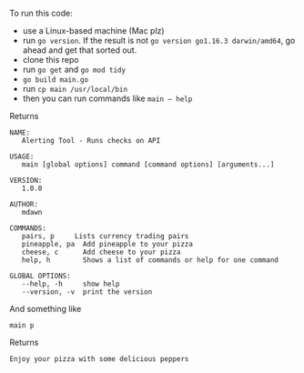 To run this code:

- use a Linux-based machine (Mac plz)
- run `go version`. If the result is not `go version go1.16.3 darwin/amd64`, go ahead and get that sorted out.
- clone this repo
- run `go get` and `go mod tidy`
- `go build main.go`
- run `cp main /usr/local/bin`
-  then you can run commands like `main — help`

Returns

```shell
NAME:
   Alerting Tool - Runs checks on API

USAGE:
   main [global options] command [command options] [arguments...]

VERSION:
   1.0.0

AUTHOR:
   mdawn

COMMANDS:
   pairs, p     Lists currency trading pairs
   pineapple, pa  Add pineapple to your pizza
   cheese, c      Add cheese to your pizza
   help, h        Shows a list of commands or help for one command

GLOBAL OPTIONS:
   --help, -h     show help
   --version, -v  print the version
```

And something like

`main p`

Returns

`Enjoy your pizza with some delicious peppers`